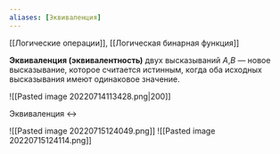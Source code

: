 ```yaml
---
aliases: [Эквиваленция]
---
```


[[Логические операции]], [[Логическая бинарная функция]]

**Эквиваленция (эквивалентность)** двух высказываний $A$,$B$ — новое высказывание, которое считается истинным, когда оба исходных высказывания имеют одинаковое значение.

![[Pasted image 20220714113428.png|200]]

Эквиваленция $↔$

![[Pasted image 20220715124049.png]]
![[Pasted image 20220715124114.png]]